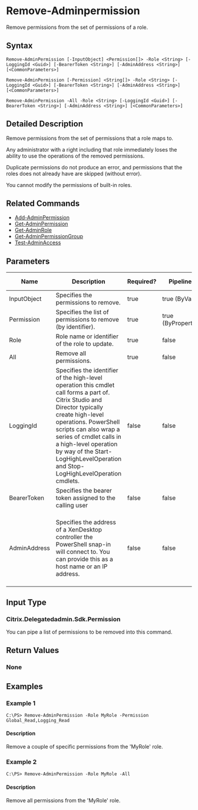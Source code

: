 ﻿
# Remove-Adminpermission
Remove permissions from the set of permissions of a role.
## Syntax
```
Remove-AdminPermission [-InputObject] <Permission[]> -Role <String> [-LoggingId <Guid>] [-BearerToken <String>] [-AdminAddress <String>] [<CommonParameters>]

Remove-AdminPermission [-Permission] <String[]> -Role <String> [-LoggingId <Guid>] [-BearerToken <String>] [-AdminAddress <String>] [<CommonParameters>]

Remove-AdminPermission -All -Role <String> [-LoggingId <Guid>] [-BearerToken <String>] [-AdminAddress <String>] [<CommonParameters>]
```
## Detailed Description
Remove permissions from the set of permissions that a role maps to.

Any administrator with a right including that role immediately loses the ability to use the operations of the removed permissions.

Duplicate permissions do not produce an error, and permissions that the roles does not already have are skipped (without error).

You cannot modify the permissions of built-in roles.


## Related Commands

* [Add-AdminPermission](./Add-AdminPermission/)
* [Get-AdminPermission](./Get-AdminPermission/)
* [Get-AdminRole](./Get-AdminRole/)
* [Get-AdminPermissionGroup](./Get-AdminPermissionGroup/)
* [Test-AdminAccess](./Test-AdminAccess/)
## Parameters
| Name   | Description | Required? | Pipeline Input | Default Value |
| --- | --- | --- | --- | --- |
| InputObject | Specifies the permissions to remove. | true | true (ByValue) |  |
| Permission | Specifies the list of permissions to remove (by identifier). | true | true (ByPropertyName) |  |
| Role | Role name or identifier of the role to update. | true | false |  |
| All | Remove all permissions. | true | false |  |
| LoggingId | Specifies the identifier of the high-level operation this cmdlet call forms a part of. Citrix Studio and Director typically create high-level operations. PowerShell scripts can also wrap a series of cmdlet calls in a high-level operation by way of the Start-LogHighLevelOperation and Stop-LogHighLevelOperation cmdlets. | false | false |  |
| BearerToken | Specifies the bearer token assigned to the calling user | false | false |  |
| AdminAddress | Specifies the address of a XenDesktop controller the PowerShell snap-in will connect to. You can provide this as a host name or an IP address. | false | false | Localhost. Once a value is provided by any cmdlet, this value becomes the default. |

## Input Type

### Citrix.Delegatedadmin.Sdk.Permission
You can pipe a list of permissions to be removed into this command.
## Return Values

### None

## Examples

### Example 1
```
C:\PS> Remove-AdminPermission -Role MyRole -Permission Global_Read,Logging_Read
```
#### Description
Remove a couple of specific permissions from the 'MyRole' role.
### Example 2
```
C:\PS> Remove-AdminPermission -Role MyRole -All
```
#### Description
Remove all permissions from the 'MyRole' role.
